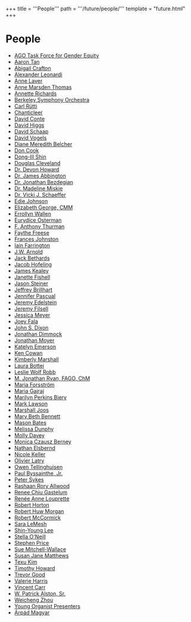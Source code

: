 +++
title = '''People'''
path = '''/future/people/'''
template = "future.html"
+++

<h1>People</h1>

<ul>
<li><a href="/future/people/ago-task-force-for-gender-equity/">AGO Task Force for Gender Equity</a></li>
<li><a href="/future/people/aaron-tan/">Aaron Tan</a></li>
<li><a href="/future/people/abigail-crafton/">Abigail Crafton</a></li>
<li><a href="/future/people/alexander-leonardi/">Alexander Leonardi</a></li>
<li><a href="/future/people/anne-laver/">Anne Laver</a></li>
<li><a href="/future/people/anne-marsden-thomas/">Anne Marsden Thomas</a></li>
<li><a href="/future/people/annette-richards/">Annette Richards</a></li>
<li><a href="/future/people/berkeley-symphony-orchestra/">Berkeley Symphony Orchestra</a></li>
<li><a href="/future/people/carl-rütti/">Carl Rütti</a></li>
<li><a href="/future/people/chanticleer/">Chanticleer</a></li>
<li><a href="/future/people/david-conte/">David Conte</a></li>
<li><a href="/future/people/david-higgs/">David Higgs</a></li>
<li><a href="/future/people/david-schaap/">David Schaap</a></li>
<li><a href="/future/people/david-vogels/">David Vogels</a></li>
<li><a href="/future/people/diane-meredith-belcher/">Diane Meredith Belcher</a></li>
<li><a href="/future/people/don-cook/">Don Cook</a></li>
<li><a href="/future/people/dong-ill-shin/">Dong-Ill Shin</a></li>
<li><a href="/future/people/douglas-cleveland/">Douglas Cleveland</a></li>
<li><a href="/future/people/dr-devon-howard/">Dr. Devon Howard</a></li>
<li><a href="/future/people/dr-james-abbington/">Dr. James Abbington</a></li>
<li><a href="/future/people/dr-jonathan-bezdegian/">Dr. Jonathan Bezdegian</a></li>
<li><a href="/future/people/dr-madeline-miskie/">Dr. Madeline Miskie</a></li>
<li><a href="/future/people/dr-vicki-j-schaeffer/">Dr. Vicki J. Schaeffer</a></li>
<li><a href="/future/people/edie-johnson/">Edie Johnson</a></li>
<li><a href="/future/people/elizabeth-george-cmm/">Elizabeth George, CMM</a></li>
<li><a href="/future/people/errollyn-wallen/">Errollyn Wallen</a></li>
<li><a href="/future/people/eurydice-osterman/">Eurydice Osterman</a></li>
<li><a href="/future/people/f-anthony-thurman/">F. Anthony Thurman</a></li>
<li><a href="/future/people/faythe-freese/">Faythe Freese</a></li>
<li><a href="/future/people/frances-johnston/">Frances Johnston</a></li>
<li><a href="/future/people/iain-farrington/">Iain Farrington</a></li>
<li><a href="/future/people/j-w-arnold/">J.W. Arnold</a></li>
<li><a href="/future/people/jack-bethards/">Jack Bethards</a></li>
<li><a href="/future/people/jacob-hofeling/">Jacob Hofeling</a></li>
<li><a href="/future/people/james-kealey/">James Kealey</a></li>
<li><a href="/future/people/janette-fishell/">Janette Fishell</a></li>
<li><a href="/future/people/jason-steiner/">Jason Steiner</a></li>
<li><a href="/future/people/jeffrey-brillhart/">Jeffrey Brillhart</a></li>
<li><a href="/future/people/jennifer-pascual/">Jennifer Pascual</a></li>
<li><a href="/future/people/jeremy-edelstein/">Jeremy Edelstein</a></li>
<li><a href="/future/people/jeremy-filsell/">Jeremy Filsell</a></li>
<li><a href="/future/people/jessica-meyer/">Jessica Meyer</a></li>
<li><a href="/future/people/joey-fala/">Joey Fala</a></li>
<li><a href="/future/people/john-s-dixon/">John S. Dixon</a></li>
<li><a href="/future/people/jonathan-dimmock/">Jonathan Dimmock</a></li>
<li><a href="/future/people/jonathan-moyer/">Jonathan Moyer</a></li>
<li><a href="/future/people/katelyn-emerson/">Katelyn Emerson</a></li>
<li><a href="/future/people/ken-cowan/">Ken Cowan</a></li>
<li><a href="/future/people/kimberly-marshall/">Kimberly Marshall</a></li>
<li><a href="/future/people/laura-bottei/">Laura Bottei</a></li>
<li><a href="/future/people/leslie-wolf-robb/">Leslie Wolf Robb</a></li>
<li><a href="/future/people/m-jonathan-ryan-fago-chm/">M. Jonathan Ryan, FAGO, ChM</a></li>
<li><a href="/future/people/maria-forsström/">Maria Forsström</a></li>
<li><a href="/future/people/maria-gajraj/">Maria Gajraj</a></li>
<li><a href="/future/people/marilyn-perkins-biery/">Marilyn Perkins Biery</a></li>
<li><a href="/future/people/mark-lawson/">Mark Lawson</a></li>
<li><a href="/future/people/marshall-joos/">Marshall Joos</a></li>
<li><a href="/future/people/mary-beth-bennett/">Mary Beth Bennett</a></li>
<li><a href="/future/people/mason-bates/">Mason Bates</a></li>
<li><a href="/future/people/melissa-dunphy/">Melissa Dunphy</a></li>
<li><a href="/future/people/molly-davey/">Molly Davey</a></li>
<li><a href="/future/people/monica-czausz-berney/">Monica Czausz Berney</a></li>
<li><a href="/future/people/nathan-elsbernd/">Nathan Elsbernd</a></li>
<li><a href="/future/people/nicole-keller/">Nicole Keller</a></li>
<li><a href="/future/people/olivier-latry/">Olivier Latry</a></li>
<li><a href="/future/people/owen-tellinghuisen/">Owen Tellinghuisen</a></li>
<li><a href="/future/people/paul-byssainthe-jr/">Paul Byssainthe, Jr.</a></li>
<li><a href="/future/people/peter-sykes/">Peter Sykes</a></li>
<li><a href="/future/people/rashaan-rory-allwood/">Rashaan Rory Allwood</a></li>
<li><a href="/future/people/renee-chiu-gastelum/">Renee Chiu Gastelum</a></li>
<li><a href="/future/people/renée-anne-louprette/">Renée Anne Louprette</a></li>
<li><a href="/future/people/robert-horton/">Robert Horton</a></li>
<li><a href="/future/people/robert-huw-morgan/">Robert Huw Morgan</a></li>
<li><a href="/future/people/robert-mccormick/">Robert McCormick</a></li>
<li><a href="/future/people/sara-lemesh/">Sara LeMesh</a></li>
<li><a href="/future/people/shin-young-lee/">Shin-Young Lee</a></li>
<li><a href="/future/people/stella-o-neill/">Stella O'Neill</a></li>
<li><a href="/future/people/stephen-price/">Stephen Price</a></li>
<li><a href="/future/people/sue-mitchell-wallace/">Sue Mitchell-Wallace</a></li>
<li><a href="/future/people/susan-jane-matthews/">Susan Jane Matthews</a></li>
<li><a href="/future/people/texu-kim/">Texu Kim</a></li>
<li><a href="/future/people/timothy-howard/">Timothy Howard</a></li>
<li><a href="/future/people/trevor-good/">Trevor Good</a></li>
<li><a href="/future/people/valerie-harris/">Valerie Harris</a></li>
<li><a href="/future/people/vincent-carr/">Vincent Carr</a></li>
<li><a href="/future/people/w-patrick-alston-sr/">W. Patrick Alston, Sr.</a></li>
<li><a href="/future/people/weicheng-zhou/">Weicheng Zhou</a></li>
<li><a href="/future/people/young-organist-presenters/">Young Organist Presenters</a></li>
<li><a href="/future/people/árpád-magyar/">Árpád Magyar</a></li>
</ul>
